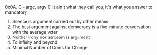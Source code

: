 0x0A. C - argc, argv
0. It ain't what they call you, it's what you answer to
mandatory
1. Silence is argument carried out by other means
2. The best argument against democracy is a five-minute conversation with the average voter
3. Neither irony nor sarcasm is argument
4. To infinity and beyond
5. Minimal Number of Coins for Change
